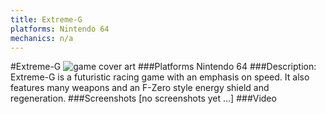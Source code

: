 ```yaml
---
title: Extreme-G
platforms: Nintendo 64
mechanics: n/a
---
```

#Extreme-G
![game cover art](//images.igdb.com/igdb/image/upload/t_cover_big/qfxarza3turtmviqwuev.jpg "Logo Title Text 1")
###Platforms
Nintendo 64
###Description:
Extreme-G is a futuristic racing game with an emphasis on speed. It also features many weapons and an F-Zero style energy shield and regeneration.
###Screenshots
[no screenshots yet ...]
###Video

